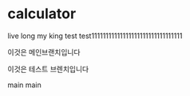 # calculator

live long my king
test
test11111111111111111111111111111111


이것은 메인브랜치입니다



이것은 테스트 브렌치입니다


main main